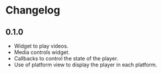 # Changelog

## 0.1.0

* Widget to play videos.
* Media controls widget.
* Callbacks to control the state of the player.
* Use of platform view to display the player in each platform.
